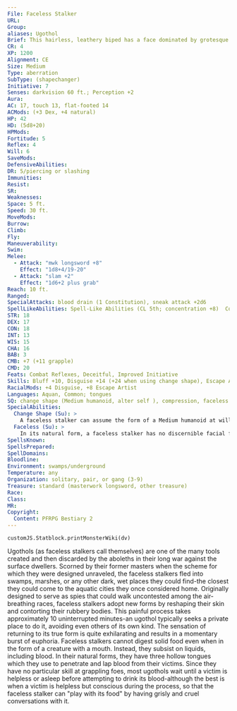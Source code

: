 ```yaml
---
File: Faceless Stalker
URL: 
Group: 
aliases: Ugothol
Brief: This hairless, leathery biped has a face dominated by grotesque and unsettling whorls and slits instead of actual features.
CR: 4
XP: 1200
Alignment: CE
Size: Medium
Type: aberration
SubType: (shapechanger)
Initiative: 7
Senses: darkvision 60 ft.; Perception +2
Aura: 
AC: 17, touch 13, flat-footed 14
ACMods: (+3 Dex, +4 natural)
HP: 42
HD: (5d8+20)
HPMods: 
Fortitude: 5
Reflex: 4
Will: 6
SaveMods: 
DefensiveAbilities: 
DR: 5/piercing or slashing
Immunities: 
Resist: 
SR: 
Weaknesses: 
Space: 5 ft.
Speed: 30 ft.
MoveMods: 
Burrow: 
Climb: 
Fly: 
Maneuverability: 
Swim: 
Melee: 
  - Attack: "mwk longsword +8"
    Effect: "1d8+4/19-20"
  - Attack: "slam +2"
    Effect: "1d6+2 plus grab"
Reach: 10 ft.
Ranged: 
SpecialAttacks: blood drain (1 Constitution), sneak attack +2d6
SpellLikeAbilities: Spell-Like Abilities (CL 5th; concentration +8)  Constant-tongues
STR: 18
DEX: 17
CON: 18
INT: 13
WIS: 15
CHA: 16
BAB: 3
CMB: +7 (+11 grapple)
CMD: 20
Feats: Combat Reflexes, Deceitful, Improved Initiative
Skills: Bluff +10, Disguise +14 (+24 when using change shape), Escape Artist +19, Sleight of Hand +8, Stealth +11
RacialMods: +4 Disguise, +8 Escape Artist
Languages: Aquan, Common; tongues
SQ: change shape (Medium humanoid, alter self ), compression, faceless
SpecialAbilities:
  Change Shape (Su): >
    A faceless stalker can assume the form of a Medium humanoid at will but requires 10 uninterrupted minutes to alter its body. Performing this transformation is somewhat painful, but the faceless stalker can maintain its new form indefinitely once it has achieved  it. It can change back to its true form as a swift action and gains a +2 morale bonus on attack rolls, damage rolls, skill checks, and saving throws for 1 round after it does so. Faceless stalkers retain their own innate abilities when they assume their new form and do not gain any of those belonging to the creature they mimic. A faceless stalker gains a +10 bonus on Disguise checks when they are used in conjunction with this ability.
  Faceless (Su): >
    In its natural form, a faceless stalker has no discernible facial features. It gains a +4 bonus on saving throws made to resist attacks or effects that target the senses. This includes gaze attacks, odor-based attacks, sonic attacks and similar attacks. This bonus does not apply to illusions.
SpellsKnown: 
SpellsPrepared: 
SpellDomains: 
Bloodline: 
Environment: swamps/underground
Temperature: any
Organization: solitary, pair, or gang (3-9)
Treasure: standard (masterwork longsword, other treasure)
Race: 
Class: 
MR: 
Copyright:
  Content: PFRPG Bestiary 2
---
```

```dataviewjs
customJS.Statblock.printMonsterWiki(dv)
```
Ugothols (as faceless stalkers call themselves) are one of the many tools created and then discarded by the aboleths in their long war against the surface dwellers. Scorned by their former masters when the scheme for which they were designed unraveled, the faceless stalkers fled into swamps, marshes, or any other dark, wet places they could find-the closest they could come to the aquatic cities they once considered home.  Originally designed to serve as spies that could walk uncontested among the air-breathing races, faceless stalkers adopt new forms by reshaping their skin and contorting their rubbery bodies. This painful process takes approximately 10 uninterrupted minutes-an ugothol typically seeks a private place to do it, avoiding even others of its own kind. The sensation of returning to its true form is quite exhilarating and results in a momentary burst of euphoria.  Faceless stalkers cannot digest solid food even when in the form of a creature with a mouth. Instead, they subsist on liquids, including blood. In their natural forms, they have three hollow tongues which they use to penetrate and lap blood from their victims. Since they have no particular skill at grappling foes, most ugothols wait until a victim is helpless or asleep before attempting to drink its blood-although the best is when a victim is helpless but conscious during the process, so that the faceless stalker can "play with its food" by having grisly and cruel conversations with it.
